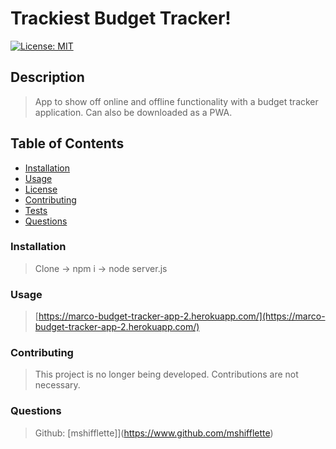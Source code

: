 # Trackiest Budget Tracker!

[![License: MIT](https://img.shields.io/badge/License-MIT-yellow.svg)](https://opensource.org/licenses/MIT)

## Description

> App to show off online and offline functionality with a budget tracker application. Can also be downloaded as a PWA.


## Table of Contents
* [Installation](#installation)
* [Usage](#usage)
* [License](#license)
* [Contributing](#contributing)
* [Tests](#tests)
* [Questions](#questions)

### Installation

> Clone -> npm i -> node server.js


### Usage


> [https://marco-budget-tracker-app-2.herokuapp.com/](https://marco-budget-tracker-app-2.herokuapp.com/)



### Contributing

> This project is no longer being developed. Contributions are not necessary.




### Questions

>Github: [mshifflette]](https://www.github.com/mshifflette)

